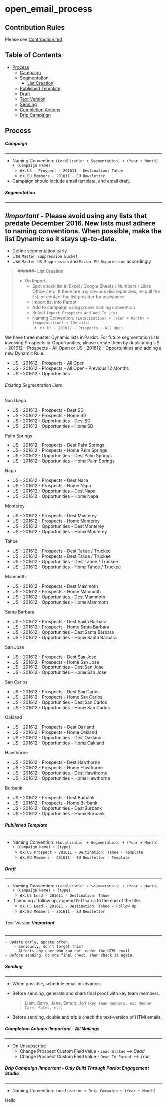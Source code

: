 # open_email_process

## Contribution Rules
Please see [Contribution.md](/CONTRIBUTING.md)

## Table of Contents
- [Process](/process/)
	- [Campaign](/process/campaign.md)
	- [Segmentation](/process/segmentation.md)
		- [List Creation](/process/segmentation.md)
	- [Published Template](/process/template.md)
	- [Draft](/process/draft.md)
  	- [Text Version](/process/template.md)
	- [Sending](/process/sending.md)
	- [Completion Actions](/process/completion_action.md)
	- [Drip Campaign](/process/drip.md)

## Process

##### Campaign
---
- Naming Convention: `(Localization + Segmentation) + (Year + Month) + (Campaign Name)`
	- ex. `US - Prospect - 201611 - Destination: Tahoe`
	- ex. `EU Members - 201611 - EU Newsletter`
- Campaign should include email template, and email draft.

##### Segmentation
---
***!Important*** - Please avoid using any lists that predate December 2016. New lists must adhere to naming conventions. When possible, make the list Dynamic so it stays up-to-date.
---
- Define segmentation early
- Use `Master Suppression Bucket`
- Use `Master US Suppression` and `Master EU Suppression` accordingly

> ######- List Creation
> - On Import
>	- Spot check list in Excel / Google Sheets / Numbers / Libre Office / etc. If there are any obvious discrepancies, re-pull the list, or contact the list provider for assistance.
>	- Import list into Pardot
>	- Add to campaign using proper naming convention
>	- Select `Import Prospects And Add To List`
>	- Naming Convention: `(Localization) + (Year + Month) + (Segmentation) + (Details)`
>		-  ex. `US - 201612 - Prospects - All Open`

We have three master Dynamic lists in Pardot. For future segmentation lists involving Prospects or Opportunities, please create them by duplicating US - 201612 - Prospects - All Open or US - 201612 - Opportunities and adding a new Dynamic Rule.

- US - 201612 - Prospects - All Open
- US - 201612 - Prospects - All Open - Previous 12 Months
- US - 201612 - Opportunities 

###### Existing Segmentation Lists
San Diego
- US - 201612 - Prospects - Dest SD
- US - 201612 - Prospects - Home SD
- US - 201612 - Opportunities - Dest SD
- US - 201612 - Opportunities - Home SD

Palm Springs
- US - 201612 - Prospects - Dest Palm Springs
- US - 201612 - Prospects - Home Palm Springs
- US - 201612 - Opportunities - Dest Palm Springs
- US - 201612 - Opportunities - Home Palm Springs

Napa
- US - 201612 - Prospects - Dest Napa
- US - 201612 - Prospects - Home Napa
- US - 201612 - Opportunities - Dest Napa
- US - 201612 - Opportunities - Home Napa

Monterey
- US - 201612 - Prospects - Dest Monterey
- US - 201612 - Prospects - Home Monterey
- US - 201612 - Opportunities - Dest Monterey
- US - 201612 - Opportunities - Home Monterey

Tahoe
- US - 201612 - Prospects - Dest Tahoe / Truckee
- US - 201612 - Prospects - Dest Tahoe / Truckee
- US - 201612 - Opportunities - Dest Tahoe / Truckee
- US - 201612 - Opportunities - Home Tahoe / Truckee

Mammoth
- US - 201612 - Prospects - Dest Mammoth
- US - 201612 - Prospects - Home Mammoth
- US - 201612 - Opportunities - Dest Mammoth
- US - 201612 - Opportunities - Home Mammoth

Santa Barbara
- US - 201612 - Prospects - Dest Santa Barbara
- US - 201612 - Prospects - Home Santa Barbara
- US - 201612 - Opportunities - Dest Santa Barbara
- US - 201612 - Opportunities - Home Santa Barbara

San Jose
- US - 201612 - Prospects - Dest San Jose
- US - 201612 - Prospects - Home San Jose
- US - 201612 - Opportunities - Dest San Jose
- US - 201612 - Opportunities - Home San Jose

San Carlos
- US - 201612 - Prospects - Dest San Carlos
- US - 201612 - Prospects - Home San Carlos
- US - 201612 - Opportunities - Dest San Carlos
- US - 201612 - Opportunities - Home San Carlos

Oakland
- US - 201612 - Prospects - Dest Oakland
- US - 201612 - Prospects - Home Oakland
- US - 201612 - Opportunities - Dest Oakland
- US - 201612 - Opportunities - Home Oakland

Hawthorne
- US - 201612 - Prospects - Dest Hawthorne
- US - 201612 - Prospects - Home Hawthorne
- US - 201612 - Opportunities - Dest Hawthorne
- US - 201612 - Opportunities - Home Hawthorne

Burbank
- US - 201612 - Prospects - Dest Burbank
- US - 201612 - Prospects - Home Burbank
- US - 201612 - Opportunities - Dest Burbank
- US - 201612 - Opportunities - Home Burbank


##### Published Template
---
- Naming Convention: `(Localization + Segmentation) + (Year + Month) + (Campaign Name) + (type)`
	- ex. `US Prospect - 201611 - Destination: Tahoe - Template`
	- ex. `EU Members - 201611 - EU Newsletter - Template`

##### Draft
---
- Naming Convention: `(Localization + Segmentation) + (Year + Month) + (Campaign Name) + (type)`
	-  ex. `US Lead - 201611 - Destination: Tahoe`
- If sending a follow up, append `Follow Up` to the end of the title.
	- ex. `US Lead - 201611 - Destination: Tahoe - Follow Up`
	- ex. `EU Members - 201611 - EU Newsletter`

###### Text Version ***!Important***
---
	- Update early, update often.
		- Seriously, don't forget this!
		- Affects any user who can not render the HTML email
	- Before sending, do one final check. Then check it again.

##### Sending
---
- When possible, schedule email in advance.
- Before sending, generate and share final proof with key team members.

	> Liam, Barry, Jane, Simon, Jori `(Key team members, ex: Member Care, Sales, etc) `

- Before sending, double and triple check the text-version of HTMl emails.

##### Completion Actions ***!Important - All Mailings***
---
- On Unsubscribe
	- Change Prospect Custom Field Value - `Lead Status` --> *Dead*
	- Change Prospect Custom Field Value - `Dead To Pardot` --> *True*

##### Drip Campaign ***!Important - Only Build Through Pardot Engagement Studio***
---
- Naming Convention: `Localization + Drip Campaign + (Year + Month)`



Hello 
